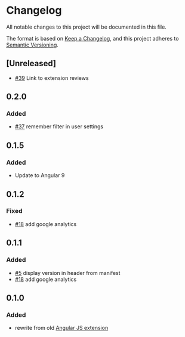 # Changelog
All notable changes to this project will be documented in this file.

The format is based on [Keep a Changelog](https://keepachangelog.com/en/1.0.0/),
and this project adheres to [Semantic Versioning](https://semver.org/spec/v2.0.0.html).

## [Unreleased]
- [#39](https://github.com/elgervb/chrome-readinglist2/issues/39)
  Link to extension reviews

## 0.2.0
### Added
- [#37](https://github.com/elgervb/chrome-readinglist2/issues/37)
  remember filter in user settings

## 0.1.5
### Added
- Update to Angular 9

## 0.1.2 
### Fixed
- [#18](https://github.com/elgervb/chrome-readinglist2/issues/18)
  add google analytics

## 0.1.1 
### Added
- [#5](https://github.com/elgervb/chrome-readinglist2/issues/5) 
  display version in header from manifest
- [#18](https://github.com/elgervb/chrome-readinglist2/issues/18)
  add google analytics

## 0.1.0
### Added
- rewrite from old [Angular JS extension](https://github.com/elgervb/chrome-reading-list)
